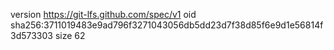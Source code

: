 version https://git-lfs.github.com/spec/v1
oid sha256:3711019483e9ad796f3271043056db5dd23d7f38d85f6e9d1e56814f3d573303
size 62
